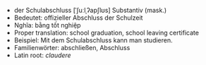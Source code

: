 - der Schulabschluss	[ˈʃuːlˌʔapʃlʊs]	Substantiv (mask.)
- Bedeutet: offizieller Abschluss der Schulzeit
- Nghĩa: bằng tốt nghiệp
- Proper translation: school graduation, school leaving certificate
- Beispiel: Mit dem Schulabschluss kann man studieren.
- Familienwörter: abschließen, Abschluss	
- Latin root: *claudere*